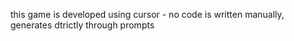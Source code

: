 this game is developed using cursor - no code is written manually, generates dtrictly through prompts
